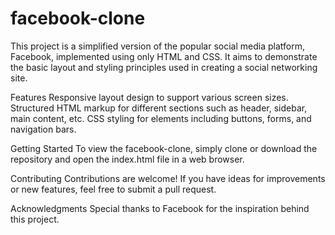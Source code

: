 # facebook-clone
This project is a simplified version of the popular social media platform, Facebook, implemented using only HTML and CSS. It aims to demonstrate the basic layout and styling principles used in creating a social networking site.

Features
Responsive layout design to support various screen sizes.
Structured HTML markup for different sections such as header, sidebar, main content, etc.
CSS styling for elements including buttons, forms, and navigation bars.

Getting Started
To view the facebook-clone, simply clone or download the repository and open the index.html file in a web browser.

Contributing
Contributions are welcome! If you have ideas for improvements or new features, feel free to submit a pull request.

Acknowledgments
Special thanks to Facebook for the inspiration behind this project.
